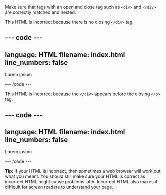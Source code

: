 Make sure that tags with an open and close tag such as `<div>` and `</div>` are correctly matched and nested.

This HTML is incorrect because there is no closing `</div>` tag. 

--- code ---
---
language: HTML
filename: index.html
line_numbers: false
---

<section>
<div><p>Lorem ipsum</p>
</section>

--- /code ---

This HTML is incorrect because the `</div>` appears before the closing `</p>` tag.

--- code ---
---
language: HTML
filename: index.html
line_numbers: false
---

<div><p>Lorem ipsum</div></p>

--- /code ---

**Tip:** If your HTML is incorrect, then sometimes a web browser will work out what you meant. You should still make sure your HTML is correct as incorrect HTML might cause problems later. Incorrect HTML also makes it difficult for screen readers to understand your page. 

